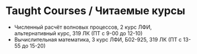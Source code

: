 # Taught Courses / Читаемые курсы
- Численный расчёт волновых процессов, 2 курс ЛФИ, альтернативный курс, 319 ЛК (ПТ с 9-00 до 12-10)
- Вычислительная математика, 3 курс ЛФИ, Б02-925, 319 ЛК (ПТ с 13-55 до 15-20)
